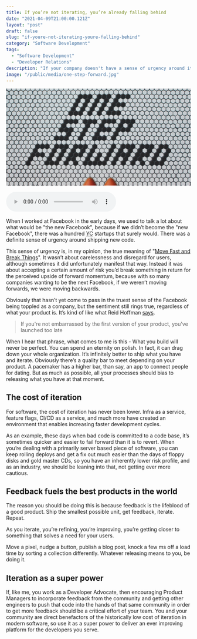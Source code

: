 ```yaml
---
title: If you’re not iterating, you’re already falling behind
date: "2021-04-09T21:00:00.121Z"
layout: "post"
draft: false
slug: "if-youre-not-iterating-youre-falling-behind"
category: "Software Development"
tags:
  - "Software Development"
  - "Developer Relations"
description: "If your company doesn't have a sense of urgency around iteration, then you're likely already falling behind"
image: "/public/media/one-step-forward.jpg"
---
```


![A mosiac of tiles spelling out the words "One step forward"](/public/media/one-step-forward.jpg)

<audio controls preload="metadata" src="https://anchor.fm/s/57ec5b10/podcast/play/32042156/https%3A%2F%2Fd3ctxlq1ktw2nl.cloudfront.net%2Fstaging%2F2021-3-23%2Fd3e4cc8d-e408-7281-2fb0-f7e0ab756b5c.m4a" onplay="logPlay('if-youre-not-iterating-youre-falling-behind')"></audio>

When I worked at Facebook in the early days, we used to talk a lot about what would be "the new Facebook", because if **we** didn’t become the "new Facebook", there was a hundred [YC](https://www.ycombinator.com) startups that surely would. There was a definite sense of urgency around shipping new code. 

This sense of urgency is, in my opinion, the true meaning of "[Move Fast and Break Things](https://youtu.be/V6urvN_4q9I)". It wasn’t about carelessness and disregard for users, although sometimes it did unfortunately manifest that way. Instead it was about accepting a certain amount of risk you’d break something in return for the perceived upside of forward momentum, because with so many companies wanting to be the next Facebook, if we weren’t moving forwards, we were moving backwards.

Obviously that hasn’t yet come to pass in the truest sense of the Facebook being toppled as a company, but the sentiment still rings true, regardless of what your product is. It’s kind of like what Reid Hoffman [says](https://twitter.com/reidhoffman/status/847142924240379904?s=21). 

> If you're not embarrassed by the first version of your product, you've launched too late

When I hear that phrase, what comes to me is this - What you build will never be perfect. You can spend an eternity on polish. In fact, it can drag down your whole organization. It’s infinitely better to ship what you have and iterate. Obviously there’s a quality bar to meet depending on your product. A pacemaker has a higher bar, than say, an app to connect people for dating. But as much as possible, all your processes should bias to releasing what you have at that moment.

## The cost of iteration

For software, the cost of iteration has never been lower. Infra as a service, feature flags, CI/CD as a service, and much more have created an environment that enables increasing faster development cycles.

As an example, these days when bad code is committed to a code base, it’s sometimes quicker and easier to fail forward than it is to revert. When you’re dealing with a primarily server based piece of software, you can keep rolling deploys and get a fix out much easier than the days of floppy disks and gold master CDs, so you have an inherently lower risk profile, and as an industry, we should be leaning into that, not getting ever more cautious.

## Feedback fuels the best products in the world

The reason you should be doing this is because feedback is the lifeblood of a good product. Ship the smallest possible unit, get feedback, iterate. Repeat.

As you iterate, you’re refining, you’re improving, you’re getting closer to something that solves a need for your users.

Move a pixel, nudge a button, publish a blog post, knock a few ms off a load time by sorting a collection differently. Whatever releasing means to you, be doing it.

## Iteration as a super power

If, like me, you work as a Developer Advocate, then encouraging Product Managers to incorporate feedback from the community and getting other engineers to push that code into the hands of that same community in order to get more feedback should be a critical effort of your team. You and your community are direct benefactors of the historically low cost of iteration in modern software, so use it as a super power to deliver an ever improving platform for the developers you serve.